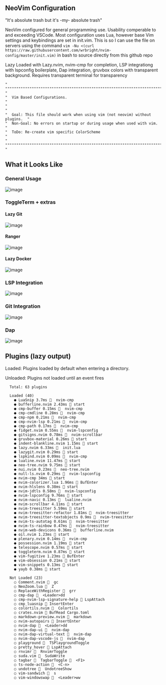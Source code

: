 ## NeoVim Configuration

"It's absolute trash but it's -my- absolute trash"

NeoVim configured for general programming use. Usability comperable to and exceeding VSCode. Most configuration uses Lua, however base Vim settings and keybindings are set in init.vim. This is so I can use the file on servers using the command ``vim -Nu <(curl https://raw.githubusercontent.com/wrbright/nvim-config/master/init.vim)`` in bash to source directly from this github repo

Lazy Loaded with Lazy.nvim, nvim-cmp for completion, LSP integrationg with lspconfig boilerplate, Dap integration, gruvbox colors with transparent background. Requires transparent terminal for transparency

```
" """""""""""""""""""""""""""""""""""""""""""""""""""""""""""""""""""""""""" "
"  Vim Based Configurations.                                                 "
"                                                                            "
"  Goal: This file should work when using vim (not neovim) without plugins.  "
"  Non-Goal: No errors on startup or during usage when used with vim.        "
"  ToDo: Re-create vim specific ColorScheme                                   "
" """""""""""""""""""""""""""""""""""""""""""""""""""""""""""""""""""""""""" "
```

## What it Looks Like

### General Usage
![image](https://user-images.githubusercontent.com/55282244/227053398-78597a9e-19e4-46b2-8c7b-dd749e41f9ef.png)

### ToggleTerm + extras
#### Lazy Git
![image](https://user-images.githubusercontent.com/55282244/227053539-29a461a2-ae71-4e9d-9ae8-b5038109fe7b.png)
#### Ranger
![image](https://user-images.githubusercontent.com/55282244/227054369-c7d07e12-73a8-4b3d-8b01-660042b14070.png)
#### Lazy Docker
![image](https://user-images.githubusercontent.com/55282244/231551059-05dbf841-b19f-4c7a-b7c0-eba8ccb4f6f0.png)


### LSP Integration
![image](https://user-images.githubusercontent.com/55282244/227053951-e9945c5a-8844-4a44-8835-c5822c2da710.png)

### Git Integration
![image](https://user-images.githubusercontent.com/55282244/227054160-12591aad-f4ec-48dd-83ad-55ea2b33bad6.png)

### Dap

![image](https://user-images.githubusercontent.com/55282244/227055214-0bd29846-6ed5-42a4-a987-021d3dea9988.png)

## Plugins (lazy output)

Loaded: Plugins loaded by default when entering a directory.

Unloaded: Plugins not loaded until an event fires
```
  Total: 63 plugins

  Loaded (40)
    ● LuaSnip 3.7ms   nvim-cmp
    ● bufferline.nvim 2.43ms  start
    ● cmp-buffer 0.15ms   nvim-cmp
    ● cmp-cmdline 0.28ms   nvim-cmp
    ● cmp-npm 0.21ms   nvim-cmp
    ● cmp-nvim-lsp 0.21ms   nvim-cmp
    ● cmp-path 0.17ms   nvim-cmp
    ● fidget.nvim 0.55ms   nvim-lspconfig
    ● gitsigns.nvim 0.78ms   nvim-scrollbar
    ● gruvbox-material 0.26ms  start
    ● indent-blankline.nvim 1.15ms  start
    ● lazy.nvim 6.33ms   init.lua
    ● lazygit.nvim 0.29ms  start
    ● lspkind.nvim 0.09ms   nvim-cmp
    ● lualine.nvim 11.47ms  start
    ● neo-tree.nvim 9.75ms  start
    ● nui.nvim 0.23ms   neo-tree.nvim
    ● null-ls.nvim 0.29ms   nvim-lspconfig
    ● nvim-cmp 34ms  start
    ● nvim-colorizer.lua 1.96ms  BufEnter
    ● nvim-hlslens 0.38ms  start
    ● nvim-jdtls 0.58ms   nvim-lspconfig
    ● nvim-lspconfig 9.76ms  start
    ● nvim-navic 0.13ms   lualine.nvim
    ● nvim-scrollbar 4.11ms  start
    ● nvim-treesitter 5.59ms  start
    ● nvim-treesitter-refactor 1.81ms   nvim-treesitter
    ● nvim-treesitter-textobjects 0.9ms   nvim-treesitter
    ● nvim-ts-autotag 0.61ms   nvim-treesitter
    ● nvim-ts-rainbow 0.47ms   nvim-treesitter
    ● nvim-web-devicons 0.36ms   bufferline.nvim
    ● oil.nvim 1.23ms  start
    ● plenary.nvim 0.14ms   nvim-cmp
    ● possession.nvim 1.19ms  start
    ● telescope.nvim 0.57ms  start
    ● toggleterm.nvim 0.87ms  start
    ● vim-fugitive 1.23ms  BufEnter
    ● vim-obsession 0.21ms  start
    ● vim-snippets 0.13ms  start
    ● yayb 0.38ms  start

  Not Loaded (23)
    ○ Comment.nvim   gc
    ○ NeoZoom.lua   Z
    ○ ReplaceWithRegister   grr
    ○ cmp-dap   <Leader>dd
    ○ cmp-nvim-lsp-signature-help  LspAttach
    ○ cmp_luasnip  InsertEnter
    ○ colortils.nvim   Colortils
    ○ crates.nvim  BufRead Cargo.toml
    ○ markdown-preview.nvim   markdown
    ○ nvim-autopairs  InsertEnter
    ○ nvim-dap   <Leader>dd
    ○ nvim-dap-ui   nvim-dap
    ○ nvim-dap-virtual-text   nvim-dap
    ○ nvim-dap-vscode-js   nvim-dap
    ○ playground   TSPlaygroundToggle
    ○ pretty_hover  LspAttach
    ○ rnvimr   RnvimrToggle
    ○ suda.vim   SudaWrite
    ○ tagbar   TagbarToggle   <F1>
    ○ ts-node-action   <C-n>
    ○ undotree   UndotreeShow
    ○ vim-sandwich   s
    ○ vim-windowswap   <Leader>ww

```

